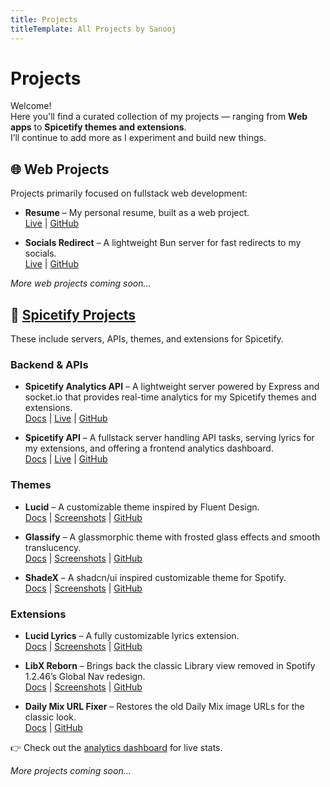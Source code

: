 ```yaml
---
title: Projects
titleTemplate: All Projects by Sanooj
---
```


# Projects

Welcome!\
Here you'll find a curated collection of my projects — ranging from **Web apps**
to **Spicetify themes and extensions**.\
I’ll continue to add more as I experiment and build new things.

## 🌐 Web Projects

Projects primarily focused on fullstack web development:

- **Resume** – My personal resume, built as a web project.\
  [Live](https://resume.sanooj.uk) |
  [GitHub](https://github.com/sanoojes/resume)

- **Socials Redirect** – A lightweight Bun server for fast redirects to my
  socials.\
  [Live](https://socials.sanooj.uk) |
  [GitHub](https://github.com/sanoojes/socials-redirect)

_More web projects coming soon…_

## 🎵 [Spicetify Projects](/spicetify/)

These include servers, APIs, themes, and extensions for Spicetify.

### Backend & APIs

- **Spicetify Analytics API** – A lightweight server powered by Express and
  socket.io that provides real-time analytics for my Spicetify themes and
  extensions.\
  [Docs](/spicetify/analytics/) |
  [Live](https://analytics-spicetify-projects.sanooj.uk/) |
  [GitHub](https://github.com/sanoojes/spicetify-analytics/)

- **Spicetify API** – A fullstack server handling API tasks, serving lyrics for
  my extensions, and offering a frontend analytics dashboard.\
  [Docs](/spicetify/server/) | [Live](https://spicetify-projects.sanooj.uk/) |
  [GitHub](https://github.com/sanoojes/spicetify-server/)

### Themes

- **Lucid** – A customizable theme inspired by Fluent Design.\
  [Docs](/spicetify/lucid/) | [Screenshots](/spicetify/lucid/screenshots/) |
  [GitHub](https://github.com/sanoojes/spicetify-lucid/)

- **Glassify** – A glassmorphic theme with frosted glass effects and smooth
  translucency.\
  [Docs](/spicetify/glassify/) | [Screenshots](/spicetify/glassify/screenshots/)
  | [GitHub](https://github.com/sanoojes/spicetify-glassify/)

- **ShadeX** – A shadcn/ui inspired customizable theme for Spotify.\
  [Docs](/spicetify/shade-x/) | [Screenshots](/spicetify/shade-x/screenshots/) |
  [GitHub](https://github.com/sanoojes/spicetify-shadex/)

### Extensions

- **Lucid Lyrics** – A fully customizable lyrics extension.\
  [Docs](/spicetify/lucid-lyrics/) |
  [Screenshots](/spicetify/lucid-lyrics/screenshots/) |
  [GitHub](https://github.com/sanoojes/lucid-lyrics/)

- **LibX Reborn** – Brings back the classic Library view removed in Spotify
  1.2.46’s Global Nav redesign.\
  [Docs](/spicetify/libx-reborn/) |
  [Screenshots](/spicetify/libx-reborn/screenshots/) |
  [GitHub](https://github.com/sanoojes/spicetify-extensions/)

- **Daily Mix URL Fixer** – Restores the old Daily Mix image URLs for the
  classic look.\
  [Docs](/spicetify/daily-mix-url-fixer/) |
  [GitHub](https://github.com/sanoojes/spicetify-extensions/)

👉 Check out the [analytics dashboard](https://spicetify-projects.sanooj.uk/)
for live stats.

_More projects coming soon…_
